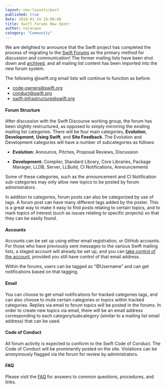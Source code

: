 ```yaml
---
layout: new-layouts/post
published: true
date: 2018-01-19 18:00:00
title: Swift Forums Now Open!
author: najacque
category: "Community"
---
```


We are delighted to announce that the Swift project has completed the process of migrating to the [Swift Forums](https://forums.swift.org) as the primary method for discussion and communication!  The former mailing lists have been shut down and [archived](https://lists.swift.org/pipermail/), and all mailing list content has been imported into the new forum system.

The following @swift.org email lists will continue to function as before:

 * [code-owners@swift.org](mailto:code-owners@swift.org)
 * [conduct@swift.org](mailto:conduct@swift.org)
 * [swift-infrastructure@swift.org](mailto:swift-infrastructure@swift.org)

#### Forum Structure
After discussion with the Swift Discourse working group, the forum has been slightly restructured, as opposed to simply mirroring the existing mailing list categories.  There will be four main categories, **Evolution**, **Development**, **Using Swift**, and **Site Feedback**.  The Evolution and Development categories will have a number of subcategories as follows:

* **Evolution:** Announce, Pitches, Proposal Reviews, Discussion

* **Development:** Compiler, Standard Library, Core Libraries, Package Manager, LLDB, Server, LLBuild, CI Notifications, Announcements

Some of these categories, such as the announcement and CI Notification sub-categories may only allow new topics to be posted by forum administrators.

In addition to categories, forum posts can also be categorized by use of tags.  A forum post can have many different tags added by the poster.  This is a great way to make it easy to find posts relating to certain topics, and to mark topics of interest (such as issues relating to specific projects) so that they can be easily found.

#### Accounts
Accounts can be set up using either email registration, or GitHub accounts.  For those who have previously sent messages to the various Swift mailing lists, a staged account will already be set up, and you can [take control of the account](https://forums.swift.org/faq), provided you still have control of that email address.

Within the forums, users can be tagged as “@Username” and can get notifications based on that tagging.

#### Email
You can choose to get email notifications for tracked categories tags, and can also choose to mute certain categories or topics within tracked categories.  Replies via email to forum topics will be posted in the forums.  In order to create new topics via email, there will be an email address corresponding to each category/subcategory (similar to a mailing list email address) that can be used.

#### Code of Conduct
All forum activity is expected to conform to the Swift Code of Conduct.  The Code of Conduct will be prominently posted on the site. Violations can be anonymously flagged via the forum for review by administrators.

#### FAQ
Please visit the [FAQ](https://forums.swift.org/faq) for  answers to common questions, procedures, and links.






